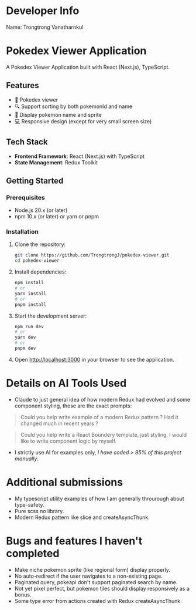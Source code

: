# Developer Info

Name: Trongtrong Vanatharnkul

# Pokedex Viewer Application

A Pokedex Viewer Application built with React (Next.js), TypeScript.

## Features

- 📖 Pokedex viewer
- 🔍 Support sorting by both pokemonId and name
- 🐉 Display pokemon name and sprite
- 💻 Responsive design (except for very small screen size)

## Tech Stack

- **Frontend Framework**: React (Next.js) with TypeScript
- **State Management**: Redux Toolkit

## Getting Started

### Prerequisites

- Node.js 20.x (or later)
- npm 10.x (or later) or yarn or pnpm

### Installation

1. Clone the repository:
   ```bash
   git clone https://github.com/TrongtrongJ/pokedex-viewer.git
   cd pokedex-viewer
   ```

2. Install dependencies:
   ```bash
   npm install
   # or
   yarn install
   # or
   pnpm install
   ```

4. Start the development server:
   ```bash
   npm run dev
   # or
   yarn dev
   # or
   pnpm dev
   ```

5. Open [http://localhost:3000](http://localhost:3000) in your browser to see the application.

# Details on AI Tools Used
- Claude to just general idea of how modern Redux had evolved and some component styling, these are the exact prompts:

> Could you help write example of a modern Redux pattern ? 
> Had it changed much in recent years ?

> Could you help write a React Boundery template, just styling, 
> I would like to write component logic by myself.

- I strictly use AI for examples only, <em>I have coded > 95% of this project manually</em>.

# Additional submissions
- My typescript utility examples of how I am generally throurough about type-safety.
- Pure scss no library.
- Modern Redux pattern like slice and createAsyncThunk.

# Bugs and features I haven't completed
- Make niche pokemon sprite (like regional form) display properly.
- No auto-redirect if the user navigates to a non-existing page.
- Paginated query, pokeapi don't support paginated search by name.
- Not yet pixel perfect, but pokemon tiles should display responsively as a bonus.
- Some type error from actions created with Redux createAsyncThunk.